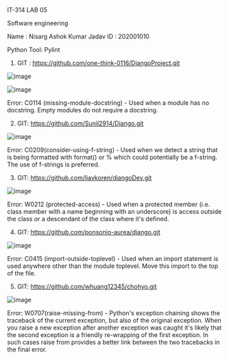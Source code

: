 IT-314 LAB 05 

Software engineering

Name : Nisarg Ashok Kumar Jadav 
ID : 202001010

Python Tool: Pylint

1) GIT : https://github.com/one-think-0116/DjangoProject.git

![image](https://user-images.githubusercontent.com/87710167/225278474-9a680d2b-e960-48fb-af47-1784cb7150ea.png)

![image](https://user-images.githubusercontent.com/87710167/225278552-4bd85474-c326-49a8-b2c3-9f3fc7174fb3.png)


Error: C0114 (missing-module-docstring) - Used when a module has no docstring. Empty modules do not require a docstring.


2) GIT: https://github.com/Sunil2914/Django.git

![image](https://user-images.githubusercontent.com/87710167/225278918-c23d3df5-0723-480e-8a2b-71e516c518db.png)


Error: C0209(consider-using-f-string) - Used when we detect a string that is being formatted with format() or % which could potentially be a f-string. The use of f-strings is preferred.


3) GIT: https://github.com/liavkoren/djangoDev.git

![image](https://user-images.githubusercontent.com/87710167/225279071-05f83b94-4f39-4420-9165-ce5c42dc6b8c.png)



Error: W0212 (protected-access) - Used when a protected member (i.e. class member with a name beginning with an underscore) is access outside the class or a descendant of the class where it's defined.

4) GIT: https://github.com/ponsonio-aurea/django.git

![image](https://user-images.githubusercontent.com/87710167/225279218-5d357f95-f1c0-4254-9160-146451ded600.png)


Error: C0415 (import-outside-toplevel) - Used when an import statement is used anywhere other than the module toplevel. Move this import to the top of the file.


5) GIT:  https://github.com/whuang12345/chohyo.git

![image](https://user-images.githubusercontent.com/87710167/225279285-24891c81-9dee-41ce-abc5-f27ac33a8b2b.png)


Error:  W0707(raise-missing-from) - Python's exception chaining shows the traceback of the current exception, but also of the original exception. When you raise a new exception after another exception was caught it's likely that the second exception is a friendly re-wrapping of the first exception. In such cases raise from provides a better link between the two tracebacks in the final error.

